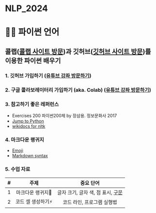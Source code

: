 # NLP_2024

# 🐹😻 **파이썬 언어**

## **콜랩**([콜랩 사이트 방문](https://colab.research.google.com/?utm_source=scs-index))과 **깃허브**([깃허브 사이트 방문](https://github.com/))를 이용한 **파이썬 배우기**

### **1. 깃허브 가입하기** ([유튜브 강좌 방문하기](https://www.youtube.com/watch?v=c-NikCpec7U))
### **2. 구글 콜라보레이터리 가입하기** (aka. Colab) ([유튜브 강좌 방문하기](https://www.youtube.com/watch?v=2X_EU18OeYM))

### **3. 참고하기 좋은 레퍼런스**
- Exercises 200 파이썬200제 by 장삼용. 정보문화사 2017
- [Jump to Python](https://wikidocs.net/book/1)
- [wikidocs for nltk](https://wikidocs.net/21667)

### **4. 마크다운 랭귀지**
* [Emoji](https://gist.github.com/rxaviers/7360908)
* [Markdown syntax](https://www.markdownguide.org/basic-syntax/)

### **5. 수업 자료**
| # | 주제 | 중요 단어 |
|:--:|:--:|:--:|
| 1 | 마크다운 랭귀지💬 | 글자 크기, 글자 색, 점 표시, [구문](https://github.com/ms624atyale/NLP_2024/blob/main/0_MarkDown4README_md.ipynb)|
| 2 | 코드 셀 생성하기⚡ | 코드 라인, 프로그램 실행법 |
